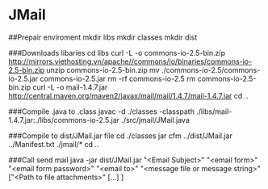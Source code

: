 # JMail

##Prepair enviroment
mkdir libs
mkdir classes
mkdir dist

###Downloads libaries
cd libs
curl -L -o commons-io-2.5-bin.zip http://mirrors.viethosting.vn/apache//commons/io/binaries/commons-io-2.5-bin.zip
unzip commons-io-2.5-bin.zip
mv ./commons-io-2.5/commons-io-2.5.jar commons-io-2.5.jar
rm -rf commons-io-2.5
rm commons-io-2.5-bin.zip
curl -L -o mail-1.4.7.jar http://central.maven.org/maven2/javax/mail/mail/1.4.7/mail-1.4.7.jar
cd ..

###Compile .java to .class
javac -d ./classes -classpath ./libs/mail-1.4.7.jar:./libs/commons-io-2.5.jar ./src/jmail/JMail.java 

###Compile to dist/JMail.jar file
cd ./classes
jar cfm ../dist/JMail.jar ../Manifest.txt ./jmail/*
cd ..

###Call send mail
java -jar dist/JMail.jar "&lt;Email Subject&gt;" "&lt;email form&gt;" "&lt;email form password&gt;" "&lt;email to&gt;" "&lt;message file or message string&gt;" ["&lt;Path to file attachments&gt;" [...] ]



